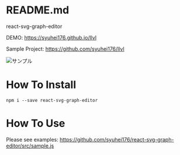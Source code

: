 README.md
=====

react-svg-graph-editor

DEMO: https://syuhei176.github.io/llvl

Sample Project: https://github.com/syuhei176/llvl

![サンプル](https://syuhei176.github.io/react-svg-graph-editor/ss/ss-sample.png "サンプル")


# How To Install

```
npm i --save react-svg-graph-editor
```


# How To Use

Please see examples: https://github.com/syuhei176/react-svg-graph-editor/src/sample.js

